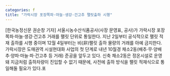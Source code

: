 ```yaml
---
categories: f
title: "가락시장 포장쪽파·마늘·생강·건고추 팰릿출하 시행"
---
```

[한국농정신문 권순창 기자] 서울시농수산식품공사(사장 문영표, 공사)가 가락시장 포장쪽파·마늘·생강·건고추 거래를 팰릿 단위로 통일한다. 지난 2일부터 공식적으로 팰릿 적재 출하를 시행 중이며 12월 4일부터는 비(非)팰릿 출하 물량의 거래를 아예 금지한다.가락시장은 도매권역 시설현대화 사업의 첫 단계로 내년 10월경 채소2동(배추·무·양배추·양파·마늘·파·건고추 등 거래) 준공을 앞두고 있다. 신축 채소2동은 정온시설로 운영돼 지금처럼 출하차량이 진입할 수 없기 때문에, 사전에 출하 방식을 팰릿 적재식으로 통일해둘 필요가 있다.포